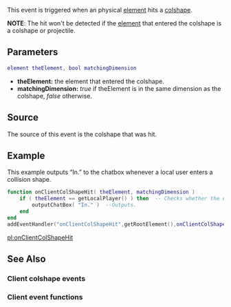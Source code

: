 This event is triggered when an physical [element](/docs/element.md "wikilink") hits a [colshape](/docs/colshape.md "wikilink").

**NOTE**: The hit won't be detected if the [element](/docs/element.md "wikilink") that entered the colshape is a colshape or projectile.

Parameters
----------

``` lua
element theElement, bool matchingDimension
```

-   **theElement:** the element that entered the colshape.
-   **matchingDimension:** *true* if theElement is in the same dimension as the colshape, *false* otherwise.

Source
------

The source of this event is the colshape that was hit.

Example
-------

This example outputs “In.” to the chatbox whenever a local user enters a collision shape.

``` lua
function onClientColShapeHit( theElement, matchingDimension )
    if ( theElement == getLocalPlayer() ) then  -- Checks whether the entering element is the local player
        outputChatBox( "In." )  --Outputs.
    end
end
addEventHandler("onClientColShapeHit",getRootElement(),onClientColShapeHit)
```

[pl:onClientColShapeHit](/docs/pl-onclientcolshapehit.md "wikilink")

See Also
--------

### Client colshape events

### Client event functions
